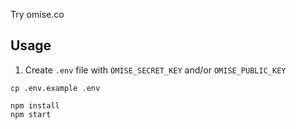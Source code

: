 Try omise.co

## Usage

1. Create `.env` file with `OMISE_SECRET_KEY` and/or `OMISE_PUBLIC_KEY`

```
cp .env.example .env
```

```
npm install
npm start
```

